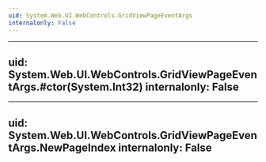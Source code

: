 ```yaml
---
uid: System.Web.UI.WebControls.GridViewPageEventArgs
internalonly: False
---
```


---
uid: System.Web.UI.WebControls.GridViewPageEventArgs.#ctor(System.Int32)
internalonly: False
---

---
uid: System.Web.UI.WebControls.GridViewPageEventArgs.NewPageIndex
internalonly: False
---
